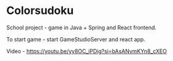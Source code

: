 # Colorsudoku

School project - game in Java + Spring and React frontend.

To start game - start GameStudioServer and react app.

Video - https://youtu.be/yy8OC_iPDig?si=bAsANvmKYn8_cXEO
